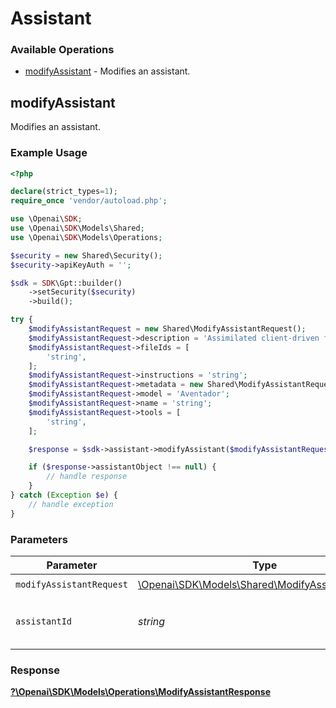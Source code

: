 # Assistant


### Available Operations

* [modifyAssistant](#modifyassistant) - Modifies an assistant.

## modifyAssistant

Modifies an assistant.

### Example Usage

```php
<?php

declare(strict_types=1);
require_once 'vendor/autoload.php';

use \Openai\SDK;
use \Openai\SDK\Models\Shared;
use \Openai\SDK\Models\Operations;

$security = new Shared\Security();
$security->apiKeyAuth = '';

$sdk = SDK\Gpt::builder()
    ->setSecurity($security)
    ->build();

try {
    $modifyAssistantRequest = new Shared\ModifyAssistantRequest();
    $modifyAssistantRequest->description = 'Assimilated client-driven forecast';
    $modifyAssistantRequest->fileIds = [
        'string',
    ];
    $modifyAssistantRequest->instructions = 'string';
    $modifyAssistantRequest->metadata = new Shared\ModifyAssistantRequestMetadata();
    $modifyAssistantRequest->model = 'Aventador';
    $modifyAssistantRequest->name = 'string';
    $modifyAssistantRequest->tools = [
        'string',
    ];

    $response = $sdk->assistant->modifyAssistant($modifyAssistantRequest, 'string');

    if ($response->assistantObject !== null) {
        // handle response
    }
} catch (Exception $e) {
    // handle exception
}
```

### Parameters

| Parameter                                                                                         | Type                                                                                              | Required                                                                                          | Description                                                                                       |
| ------------------------------------------------------------------------------------------------- | ------------------------------------------------------------------------------------------------- | ------------------------------------------------------------------------------------------------- | ------------------------------------------------------------------------------------------------- |
| `modifyAssistantRequest`                                                                          | [\Openai\SDK\Models\Shared\ModifyAssistantRequest](../../Models/Shared/ModifyAssistantRequest.md) | :heavy_check_mark:                                                                                | N/A                                                                                               |
| `assistantId`                                                                                     | *string*                                                                                          | :heavy_check_mark:                                                                                | The ID of the assistant to modify.                                                                |


### Response

**[?\Openai\SDK\Models\Operations\ModifyAssistantResponse](../../Models/Operations/ModifyAssistantResponse.md)**

